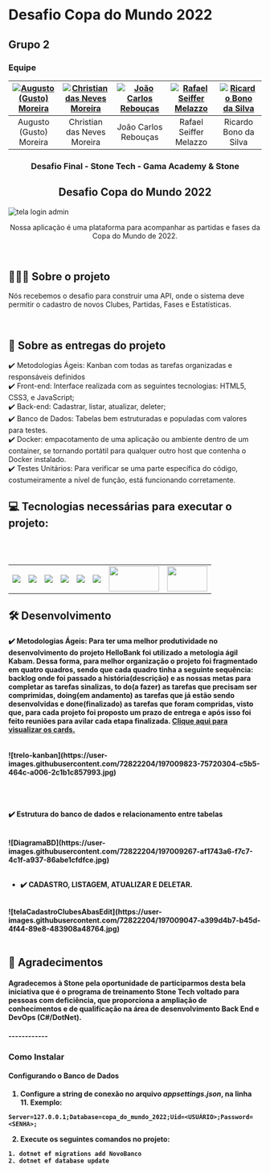 # Desafio Copa do Mundo 2022
## Grupo 2
### Equipe

| [![Augusto (Gusto) Moreira](https://lh3.googleusercontent.com/drive-viewer/AJc5JmRPtFX7XgdiuPNBrXFu97_Kf-EVfA5TvnFLN_LDrXJaMjXgF1IAnxp9vLHPj4HOrdQx-XYrzv0=w140-h140 "Augusto (Gusto) Moreira")](https://www.linkedin.com/in/carlos-a-moreira/ "Augusto (Gusto) Moreira")  | [![Christian das Neves Moreira](https://lh3.googleusercontent.com/drive-viewer/AJc5JmSPz_Y85DkFSAsLIaIoEhabUl6pLHPGnPyuxpjXlNJ7S96UTIhm1krse28ckbO535bhEr88rfA=w140-h140 "Christian das Neves Moreira")](https://www.linkedin.com/in/christian-das-neves-moreira-1a7bab154/ "Christian das Neves Moreira")  | [![João Carlos Rebouças](https://lh3.googleusercontent.com/drive-viewer/AJc5JmSWBLt8TDRzRCuUftaLciXhMjpgVp5apzbwAnDw4VFCgsfJw-3LqW_6ItThgUoXWHc08sQuPq4=w140-h140 "João Carlos Rebouças")](https://www.linkedin.com/in/jo%C3%A3o-carlos-rebou%C3%A7as-321ab1225/ "João Carlos Rebouças")  | [![Rafael Seiffer Melazzo](https://lh3.googleusercontent.com/drive-viewer/AJc5JmRRRBMx96C8TJuqUI6MHNgr2cIZtYsx86RjAUyL3GgAvnmG6DjuPTwXpyYU29mLfKuX87KAt3E=w140-h140 "Rafael Seiffer Melazzo")](https://www.linkedin.com/in/rafael-melazzo/ "Rafael Seiffer Melazzo")  | [![Ricardo Bono da Silva](https://lh3.googleusercontent.com/drive-viewer/AJc5JmTjVTdyqjem3dk6ZmEmT7FmiFL0R_dgkO-IMMUPM4EBWelT--4Gu4GBxevKKbKOWnr30veE4JY=w140-h140 "Ricardo Bono da Silva")](https://www.linkedin.com/in/ricardobono/ "Ricardo Bono da Silva")  |
| :------------: | :------------: | :------------: | :------------: | :------------: |
| Augusto (Gusto) Moreira  | Christian das Neves Moreira  |  João Carlos Rebouças | Rafael Seiffer Melazzo  | Ricardo Bono da Silva  |

</h2>
<h3 align="center">
    Desafio Final - Stone Tech <PcD/> - Gama Academy & Stone
</h3>
<p align="center">
</p>
<h2 align= "center" >
   Desafio Copa do Mundo 2022
</h2>

![tela login admin](https://user-images.githubusercontent.com/72822204/197004224-e8ede7a5-21c8-4acf-9331-b6d7c82ad178.jpg)
<p align="center">
</p>

<p align="center">Nossa aplicação é uma plataforma para acompanhar as partidas e fases da Copa do Mundo de 2022.</p>

<br>
<h2>👨🏻‍💻 Sobre o projeto</h2> 
<p>Nós recebemos o desafio para construir uma API, onde o sistema deve permitir o cadastro de novos Clubes, Partidas, Fases e Estatísticas.</p>
<br>

<h2>📄 Sobre as entregas do projeto</h2>
 ✔️ Metodologias Ágeis: Kanban com todas as tarefas organizadas e responsáveis definidos <br>
 ✔️ Front-end: Interface realizada com as seguintes tecnologias: HTML5, CSS3, e JavaScript; <br>
 ✔️ Back-end: Cadastrar, listar, atualizar, deleter; <br>
 ✔️ Banco de Dados: Tabelas bem estruturadas e populadas com valores para testes.  <br>
 ✔️ Docker: empacotamento de uma aplicação ou ambiente dentro de um container, se tornando portátil para qualquer outro host que contenha o Docker instalado. <br>
 ✔️ Testes Unitários: Para verificar se uma parte específica do código, costumeiramente a nível de função, está funcionando corretamente. <br>
 
<h2>💻 Tecnologias necessárias para executar o projeto: <h2>
<br>
  <table>
   <tr>
    <td align="center">
    <img src="https://img.shields.io/badge/MySQL-00000F?style=for-the-badge&logo=mysql&logoColor=white"/>
   <td align="center">
   <img  src="https://img.shields.io/badge/HTML-239120?style=for-the-badge&logo=html5&logoColor=white">
   <td align="center">  
   <img src="https://img.shields.io/badge/CSS-239120?&style=for-the-badge&logo=css3&logoColor=white">
    <td align="center">  
   <img src="https://img.shields.io/badge/JavaScript-F7DF1E?style=for-the-badge&logo=javascript&logoColor=black">
     <td align="center">  
   <img src="https://img.shields.io/badge/Bootstrap-563D7C?style=for-the-badge&logo=bootstrap&logoColor=white">
   <td align="center">  
   <img src="https://img.shields.io/badge/Visual_Studio-5C2D91?style=for-the-badge&logo=visual%20studio&logoColor=white">   
   <td align="center">
    <img src="https://tm.ibxk.com.br/2022/06/01/01090719586019.jpg?ims=1120x420" width="100" height="50" />
    <td align="center">
    <img src="https://cdn.jsdelivr.net/gh/devicons/devicon/icons/git/git-plain-wordmark.svg" width="80" height="50"/>
 </tr>
  </table>  
  
  <h2>🛠️ Desenvolvimento </h2>
<h4> 
✔️ Metodologias Ágeis: Para ter uma melhor produtividade no desenvolvimento do projeto HelloBank foi utilizado a metologia ágil Kabam. Dessa forma, para melhor organização o projeto foi fragmentado em quatro quadros, sendo que cada quadro tinha a seguinte sequência: backlog onde foi passado a história(descrição) e as nossas metas para completar as tarefas sinalizas, to do(a fazer) as tarefas que precisam ser comprimidas, doing(em andamento) as tarefas que já estão sendo desenvolvidas e done(finalizado) as tarefas que foram compridas, visto que, para cada projeto foi proposto um prazo de entrega e após isso foi feito reuniões para avilar cada etapa finalizada.
 <a href="https://trello.com/invite/b/R3XuYTUv/ATTI61dcd2c37d9f43d78a86346a6255496dF8BAD897/desafio-copa-do-mundo" alt="aqui" /> Clique aqui para visualizar os cards.
 </a>
<br>
<br>
<br>
![trelo-kanban](https://user-images.githubusercontent.com/72822204/197009823-75720304-c5b5-464c-a006-2c1b1c857993.jpg)
<p align="center">
</p>
<br>
<br>
<br>
✔️ Estrutura do banco de dados e relacionamento entre tabelas
<br>
<br>
<br>
![DiagramaBD](https://user-images.githubusercontent.com/72822204/197009267-af1743a6-f7c7-4c1f-a937-86abe1cfdfce.jpg)
<br>
<br>
 
  
 * ✔️ CADASTRO, LISTAGEM, ATUALIZAR E DELETAR.
  <br>
![telaCadastroClubesAbasEdit](https://user-images.githubusercontent.com/72822204/197009047-a399d4b7-b45d-4f44-89e8-483908a48764.jpg)
<br>
<br> 
  
  
  <h2>🎁 Agradecimentos </h2>
  <h4>Agradecemos à Stone pela oportunidade de participarmos desta bela iniciativa que é o programa de treinamento Stone Tech <PcD/> voltado para pessoas com deficiência, que proporciona a ampliação de conhecimentos e de qualificação na área de desenvolvimento Back End e DevOps (C#/DotNet).
      
  <h4>
------------

### Como Instalar
#### Configurando o Banco de Dados
1. Configure a string de conexão no arquivo ***appsettings.json***, na linha 11. Exemplo:

  `Server=127.0.0.1;Database=copa_do_mundo_2022;Uid=<USUÁRIO>;Password=<SENHA>;`

2. Execute os seguintes comandos no projeto:
```shell
1. dotnet ef migrations add NovoBanco
2. dotnet ef database update
```
